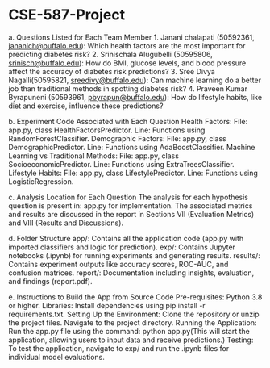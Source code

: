# CSE-587-Project

a. Questions Listed for Each Team Member
    1. Janani chalapati (50592361, jananich@buffalo.edu): Which health factors are the most important for predicting diabetes risk?
    2. Srinischala Alugubelli (50595806, srinisch@buffalo.edu): How do BMI, glucose levels, and blood pressure affect the accuracy of diabetes risk predictions?
    3. Sree Divya Nagalli(50595821, sreedivy@buffalo.edu): Can machine learning do a better job than traditional methods in spotting diabetes risk?
    4. Praveen Kumar Byrapuneni (50593961, pbyrapun@buffalo.edu): How do lifestyle habits, like diet and exercise, influence these predictions?

b. Experiment Code Associated with Each Question
    Health Factors:
    File: app.py, class HealthFactorsPredictor.
    Line: Functions using RandomForestClassifier.
    Demographic Factors:
    File: app.py, class DemographicPredictor.
    Line: Functions using AdaBoostClassifier.
    Machine Learning vs Traditional Methods:
    File: app.py, class SocioeconomicPredictor.
    Line: Functions using ExtraTreesClassifier.
    Lifestyle Habits:
    File: app.py, class LifestylePredictor.
    Line: Functions using LogisticRegression.

c. Analysis Location for Each Question
The analysis for each hypothesis question is present in: app.py for implementation.
The associated metrics and results are discussed in the report in Sections VII (Evaluation Metrics) and VIII (Results and Discussions).

d. Folder Structure
app/: Contains all the application code (app.py with imported classifiers and logic for prediction).
exp/: Contains Jupyter notebooks (.ipynb) for running experiments and generating results.
results/: Contains experiment outputs like accuracy scores, ROC-AUC, and confusion matrices.
report/: Documentation including insights, evaluation, and findings (report.pdf).

e. Instructions to Build the App from Source Code
Pre-requisites: Python 3.8 or higher.
Libraries: Install dependencies using pip install -r requirements.txt.
Setting Up the Environment: Clone the repository or unzip the project files. Navigate to the project directory.
Running the Application: Run the app.py file using the command: python app.py(This will start the application, allowing users to input data and receive predictions.)
Testing:
To test the application, navigate to exp/ and run the .ipynb files for individual model evaluations.